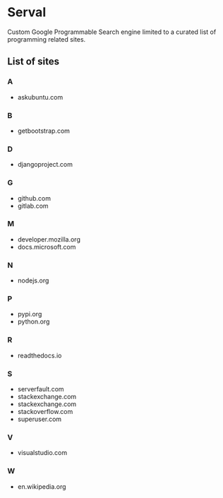 # Serval

Custom Google Programmable Search engine limited to a curated list of programming related sites.

## List of sites

### A

- askubuntu.com

### B

- getbootstrap.com

### D

- djangoproject.com

### G

- github.com
- gitlab.com

### M

- developer.mozilla.org
- docs.microsoft.com

### N

- nodejs.org

### P

- pypi.org
- python.org

### R

- readthedocs.io

### S

- serverfault.com
- stackexchange.com
- stackexchange.com
- stackoverflow.com
- superuser.com

### V

- visualstudio.com

### W

- en.wikipedia.org

